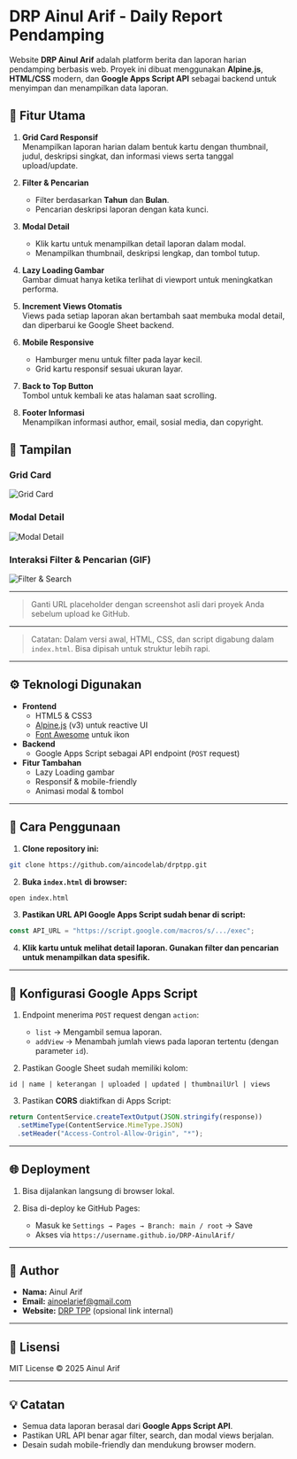 # DRP Ainul Arif - Daily Report Pendamping

Website **DRP Ainul Arif** adalah platform berita dan laporan harian pendamping berbasis web. Proyek ini dibuat menggunakan **Alpine.js**, **HTML/CSS** modern, dan **Google Apps Script API** sebagai backend untuk menyimpan dan menampilkan data laporan.

## 📰 Fitur Utama

1. **Grid Card Responsif**  
   Menampilkan laporan harian dalam bentuk kartu dengan thumbnail, judul, deskripsi singkat, dan informasi views serta tanggal upload/update.

2. **Filter & Pencarian**  
   - Filter berdasarkan **Tahun** dan **Bulan**.
   - Pencarian deskripsi laporan dengan kata kunci.

3. **Modal Detail**  
   - Klik kartu untuk menampilkan detail laporan dalam modal.
   - Menampilkan thumbnail, deskripsi lengkap, dan tombol tutup.

4. **Lazy Loading Gambar**  
   Gambar dimuat hanya ketika terlihat di viewport untuk meningkatkan performa.

5. **Increment Views Otomatis**  
   Views pada setiap laporan akan bertambah saat membuka modal detail, dan diperbarui ke Google Sheet backend.

6. **Mobile Responsive**  
   - Hamburger menu untuk filter pada layar kecil.
   - Grid kartu responsif sesuai ukuran layar.

7. **Back to Top Button**  
   Tombol untuk kembali ke atas halaman saat scrolling.

8. **Footer Informasi**  
   Menampilkan informasi author, email, sosial media, dan copyright.


## 📸 Tampilan

### Grid Card
![Grid Card](https://via.placeholder.com/800x400?text=Grid+Card+Example)

### Modal Detail
![Modal Detail](https://via.placeholder.com/600x400?text=Modal+Detail+Example)

### Interaksi Filter & Pencarian (GIF)
![Filter & Search](https://via.placeholder.com/600x400?text=GIF+Filter+Search+Example)

---

> Ganti URL placeholder dengan screenshot asli dari proyek Anda sebelum upload ke GitHub.

---

> Catatan: Dalam versi awal, HTML, CSS, dan script digabung dalam `index.html`. Bisa dipisah untuk struktur lebih rapi.

---

## ⚙️ Teknologi Digunakan

- **Frontend**
  - HTML5 & CSS3
  - [Alpine.js](https://alpinejs.dev) (v3) untuk reactive UI
  - [Font Awesome](https://fontawesome.com) untuk ikon
- **Backend**
  - Google Apps Script sebagai API endpoint (`POST` request)
- **Fitur Tambahan**
  - Lazy Loading gambar
  - Responsif & mobile-friendly
  - Animasi modal & tombol

---

## 🚀 Cara Penggunaan

1. **Clone repository ini:**
```bash
git clone https://github.com/aincodelab/drptpp.git
````

2. **Buka `index.html` di browser:**

```bash
open index.html
```

3. **Pastikan URL API Google Apps Script sudah benar di script:**

```javascript
const API_URL = "https://script.google.com/macros/s/.../exec";
```

4. **Klik kartu untuk melihat detail laporan. Gunakan filter dan pencarian untuk menampilkan data spesifik.**

---

## 📌 Konfigurasi Google Apps Script

1. Endpoint menerima `POST` request dengan `action`:

   * `list` → Mengambil semua laporan.
   * `addView` → Menambah jumlah views pada laporan tertentu (dengan parameter `id`).

2. Pastikan Google Sheet sudah memiliki kolom:

```
id | name | keterangan | uploaded | updated | thumbnailUrl | views
```

3. Pastikan **CORS** diaktifkan di Apps Script:

```javascript
return ContentService.createTextOutput(JSON.stringify(response))
  .setMimeType(ContentService.MimeType.JSON)
  .setHeader("Access-Control-Allow-Origin", "*");
```

---

## 🌐 Deployment

1. Bisa dijalankan langsung di browser lokal.
2. Bisa di-deploy ke GitHub Pages:

   * Masuk ke `Settings → Pages → Branch: main / root` → Save
   * Akses via `https://username.github.io/DRP-AinulArif/`

---

## 👤 Author

* **Nama:** Ainul Arif
* **Email:** [ainoelarief@gmail.com](mailto:ainoelarief@gmail.com)
* **Website:** [DRP TPP](crud.html) (opsional link internal)

---

## 📜 Lisensi

MIT License © 2025 Ainul Arif

---

## 💡 Catatan

* Semua data laporan berasal dari **Google Apps Script API**.
* Pastikan URL API benar agar filter, search, dan modal views berjalan.
* Desain sudah mobile-friendly dan mendukung browser modern.

```
